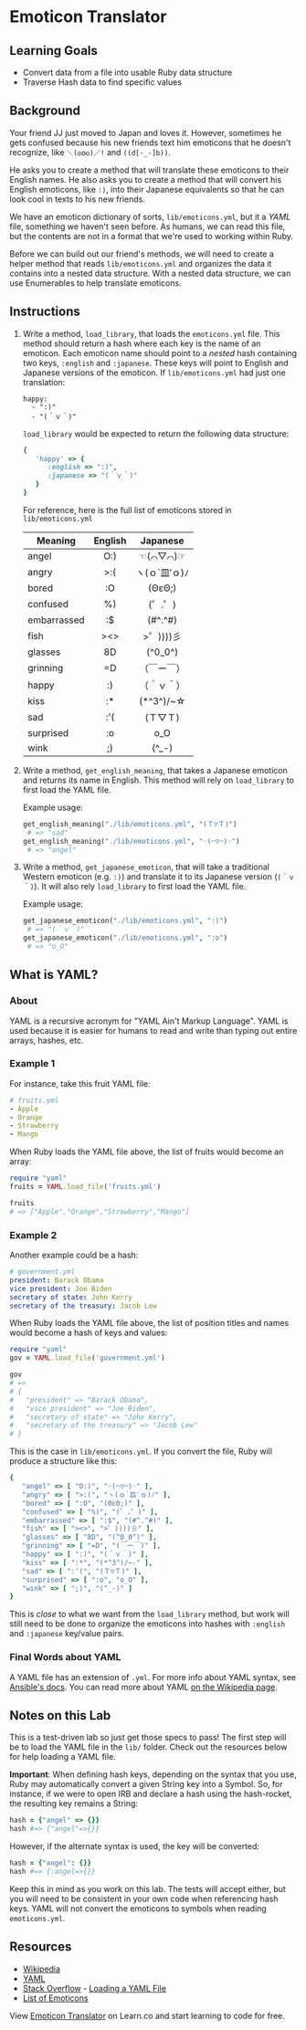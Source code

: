 # Emoticon Translator

## Learning Goals

- Convert data from a file into usable Ruby data structure
- Traverse Hash data to find specific values

## Background

Your friend JJ just moved to Japan and loves it. However, sometimes he gets
confused because his new friends text him emoticons that he doesn't recognize,
like `＼(◎o◎)／!` and `((d[-_-]b))`.

He asks you to create a method that will translate these emoticons to their
English names. He also asks you to create a method that will convert his English
emoticons, like `:)`, into their Japanese equivalents so that he can look cool
in texts to his new friends.

We have an emoticon dictionary of sorts, `lib/emoticons.yml`, but it a _YAML_
file, something we haven't seen before. As humans, we can read this file, but
the contents are not in a format that we're used to working within Ruby.

Before we can build out our friend's methods, we will need to create a helper
method that reads `lib/emoticons.yml` and organizes the data it contains into a
nested data structure. With a nested data structure, we can use Enumerables to
help translate emoticons.

## Instructions

1. Write a method, `load_library`, that loads the `emoticons.yml` file. This
   method should return a hash where each key is the name of an emoticon. Each
   emoticon name should point to a _nested_ hash containing two keys,
   `:english` and `:japanese`. These keys will point to English and Japanese
   versions of the emoticon. If `lib/emoticons.yml` had just one translation:

   ```text
   happy:
     - ":)"
     - "(＾ｖ＾)"
   ```

   `load_library` would be expected to return the following data structure:

   ```rb
   {
      'happy' => {
         :english => ":)",
         :japanese => "(＾ｖ＾)"
      }
   }
   ```

   For reference, here is the full list of emoticons stored in `lib/emoticons.yml`

   | Meaning    | English |   Japanese    |
   | ---------- | :-----: | :-----------: |
   | angel      |   O:)   |    ☜(⌒▽⌒)☞    |
   | angry      |   >:(   | ヽ(ｏ`皿′ｏ)ﾉ |
   | bored      |   :O    |    (ΘεΘ;)     |
   | confused   |   %)    |    (゜.゜)    |
   | embarrassed |   :$    |    (#^.^#)    |
   | fish       |   ><>   |   >゜))))彡   |
   | glasses    |   8D    |    (^0_0^)    |
   | grinning    |   =D    |  （￣ー￣）   |
   | happy      |   :)    |  （＾ｖ＾）   |
   | kiss       |   :\*   |  (\*^3^)/~☆   |
   | sad        |   :'(   |    (Ｔ▽Ｔ)    |
   | surprised  |   :o    |      o_O      |
   | wink       |   ;)    |    (^\_-)     |

2. Write a method, `get_english_meaning`, that takes a Japanese emoticon and
   returns its name in English. This method will rely on `load_library` to
   first load the YAML file.

   Example usage:

   ```rb
   get_english_meaning("./lib/emoticons.yml", "(Ｔ▽Ｔ)")
    # => "sad"
   get_english_meaning("./lib/emoticons.yml", "☜(⌒▽⌒)☞")
    # => "angel"
   ```

3. Write a method, `get_japanese_emoticon`, that will take a traditional Western
   emoticon (e.g. `:)`) and translate it to its Japanese version (`(＾ｖ＾)`). It will also rely
   `load_library` to first load the YAML file.

   Example usage:

   ```rb
   get_japanese_emoticon("./lib/emoticons.yml", ":)")
    # => "(＾ｖ＾)"
   get_japanese_emoticon("./lib/emoticons.yml", ":o")
    # => "o_O"
   ```

## What is YAML?

### About

YAML is a recursive acronym for "YAML Ain't Markup Language". YAML is used
because it is easier for humans to read and write than typing out entire arrays,
hashes, etc.

### Example 1

For instance, take this fruit YAML file:

```yml
# fruits.yml
- Apple
- Orange
- Strawberry
- Mango
```

When Ruby loads the YAML file above, the list of fruits would become an
array:

```ruby
require "yaml"
fruits = YAML.load_file('fruits.yml')

fruits
# => ["Apple","Orange","Strawberry","Mango"]
```

### Example 2

Another example could be a hash:

```yml
# government.yml
president: Barack Obama
vice president: Joe Biden
secretary of state: John Kerry
secretary of the treasury: Jacob Lew
```

When Ruby loads the YAML file above, the list of position titles and names
would become a hash of keys and values:

```ruby
require "yaml"
gov = YAML.load_file('government.yml')

gov
# =>
# {
#   "president" => "Barack Obama",
#   "vice president" => "Joe Biden",
#   "secretary of state" => "John Kerry",
#   "secretary of the treasury" => "Jacob Lew"
# }
```

This is the case in `lib/emoticons.yml`. If you convert the file, Ruby will
produce a structure like this:

```rb
{
   "angel" => [ "O:)", "☜(⌒▽⌒)☞" ],
   "angry" => [ ">:(", "ヽ(ｏ`皿′ｏ)ﾉ" ],
   "bored" => [ ":O", "(ΘεΘ;)" ],
   "confused" => [ "%)", "(゜.゜)" ],
   "embarrassed" => [ ":$", "(#^.^#)" ],
   "fish" => [ "><>", ">゜))))彡" ],
   "glasses" => [ "8D", "(^0_0^)" ],
   "grinning" => [ "=D", "(￣ー￣)" ],
   "happy" => [ ":)", "(＾ｖ＾)" ],
   "kiss" => [ ":*", "(*^3^)/~☆" ],
   "sad" => [ ":'(", "(Ｔ▽Ｔ)" ],
   "surprised" => [ ":o", "o_O" ],
   "wink" => [ ";)", "(^_-)" ]
}
```

This is _close_ to what we want from the `load_library` method, but work will
still need to be done to organize the emoticons into hashes with `:english` and
`:japanese` key/value pairs.

### Final Words about YAML

A YAML file has an extension of `.yml`. For more info about YAML syntax, see
[Ansible's docs][ansible]. You can read more about YAML
[on the Wikipedia page][wiki].

## Notes on this Lab

This is a test-driven lab so just get those specs to pass! The first step will
be to load the YAML file in the `lib/` folder. Check out the resources below for
help loading a YAML file.

**Important**: When defining hash keys, depending on the syntax that you use,
Ruby may automatically convert a given String key into a Symbol. So, for
instance, if we were to open IRB and declare a hash using the hash-rocket, the
resulting key remains a String:

```ruby
hash = {"angel" => {}}
hash #=> {"angel"=>{}}
```

However, if the alternate syntax is used, the key will be converted:

```ruby
hash = {"angel": {}}
hash #=> {:angel=>{}}
```

Keep this in mind as you work on this lab. The tests will accept either, but you
will need to be consistent in your own code when referencing hash keys. YAML
will not convert the emoticons to symbols when reading `emoticons.yml`.

## Resources

- [Wikipedia][wiki]
- [YAML][yaml]
- [Stack Overflow](http://stackoverflow.com/) - [Loading a YAML File](http://stackoverflow.com/a/3877355)
- [List of Emoticons][emoticons]

[wiki]: http://en.wikipedia.org/wiki/YAML
[yaml]: https://ruby-doc.org/stdlib-2.5.0/libdoc/yaml/rdoc/YAML.html
[emoticons]: http://en.wikipedia.org/wiki/List_of_emoticons
[ansible]: http://docs.ansible.com/YAMLSyntax.html

<p data-visibility='hidden'>View <a href='https://learn.co/lessons/emoticon-translator' title='Emoticon Translator'>Emoticon Translator</a> on Learn.co and start learning to code for free.</p>
